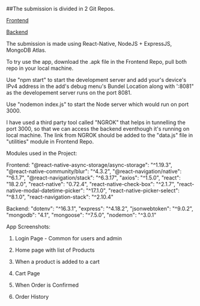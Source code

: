 ##The submission is divided in 2 Git Repos.

[Frontend](https://github.com/kedar-ayare/Nomatic-Frontend)

[Backend](https://github.com/kedar-ayare/Nomatic-Backend)

The submission is made using React-Native, NodeJS + ExpressJS, MongoDB Atlas.

To try use the app, download the .apk file in the Frontend Repo, pull both repo in your local machine. 

Use "npm start" to start the development server and add your's device's IPv4 address in the add's debug menu's Bundel Location along with ':8081" as the developement server runs on the port 8081.

Use "nodemon index.js" to start the Node server which would run on port 3000.

I have used a third party tool called "NGROK" that helps in tunnelling the port 3000, so that we can access the backend eventhough it's running on local machine. The link from NGROK should be added to the "data.js" file in "utilities" module in Frontend Repo.

Modules used in the Project:

Frontend:
    "@react-native-async-storage/async-storage": "^1.19.3",
    "@react-native-community/blur": "^4.3.2",
    "@react-navigation/native": "^6.1.7",
    "@react-navigation/stack": "^6.3.17",
    "axios": "^1.5.0",
    "react": "18.2.0",
    "react-native": "0.72.4",
    "react-native-check-box": "^2.1.7",
    "react-native-modal-datetime-picker": "^17.1.0",
    "react-native-picker-select": "^8.1.0",
    "react-navigation-stack": "^2.10.4"

Backend:
    "dotenv": "^16.3.1",
    "express": "^4.18.2",
    "jsonwebtoken": "^9.0.2",
    "mongodb": "4.1",
    "mongoose": "^7.5.0",
    "nodemon": "^3.0.1"


App Screenshots:

1. Login Page - Common for users and admin

2. Home page with list of Products

3. When a product is added to a cart

4. Cart Page

5. When Order is Confirmed

6. Order History

